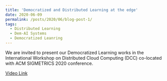 ```yaml
---
title: 'Democratized and Distributed Learning at the edge'
date: 2020-06-09
permalink: /posts/2020/06/blog-post-1/
tags:
  - Distributed Learning
  - Dem-AI Systems
  - Democratized Leanring
---
```


We are invited to present our Democratized Learning works in the International Workshop on Distributed Cloud Computing (DCC) co-located with ACM SIGMETRICS 2020 conference.

[Video Link](https://www.youtube.com/watch?v=T_LwXNBWE_E) 

